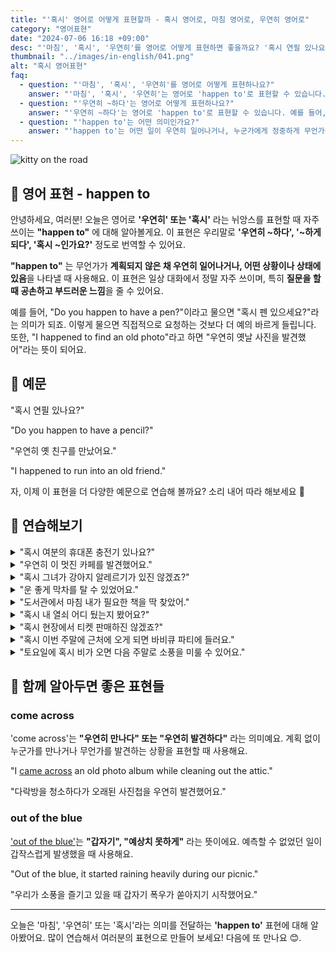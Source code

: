 ```yaml
---
title: "'혹시' 영어로 어떻게 표현할까 - 혹시 영어로, 마침 영어로, 우연히 영어로"
category: "영어표현"
date: "2024-07-06 16:18 +09:00"
desc: "'마침', '혹시', '우연히'를 영어로 어떻게 표현하면 좋을까요? '혹시 연필 있나요?', '우연히 옛 친구를 만났어요.' 등을 영어로 표현하는 법을 배워봅시다. 다양한 예문을 통해서 연습하고 본인의 표현으로 만들어 보세요."
thumbnail: "../images/in-english/041.png"
alt: "혹시 영어표현"
faq:
  - question: "'마침', '혹시', '우연히'를 영어로 어떻게 표현하나요?"
    answer: "'마침', '혹시', '우연히'는 영어로 'happen to'로 표현할 수 있습니다. 예를 들어, '혹시 연필 있나요?'는 'Do you happen to have a pencil?'로 말할 수 있습니다."
  - question: "'우연히 ~하다'는 영어로 어떻게 표현하나요?"
    answer: "'우연히 ~하다'는 영어로 'happen to'로 표현할 수 있습니다. 예를 들어, '우연히 옛 친구를 만났어요.'는 'I happened to run into an old friend.'로 말할 수 있습니다."
  - question: "'happen to'는 어떤 의미인가요?"
    answer: "'happen to'는 어떤 일이 우연히 일어나거나, 누군가에게 정중하게 무언가를 물어볼 때 사용되는 표현입니다. 예를 들어, 'Do you happen to have~?'는 '혹시 ~있나요?'라는 의미입니다."
---
```


![kitty on the road](../images/in-english/041-1.avif)

## 🌟 영어 표현 - happen to

안녕하세요, 여러분! 오늘은 영어로 **'우연히' 또는 '혹시'** 라는 뉘앙스를 표현할 때 자주 쓰이는 **"happen to"** 에 대해 알아볼게요. 이 표현은 우리말로 **'우연히 ~하다', '~하게 되다', '혹시 ~인가요?'** 정도로 번역할 수 있어요.

**"happen to"** 는 무언가가 **계획되지 않은 채 우연히 일어나거나, 어떤 상황이나 상태에 있음**을 나타낼 때 사용해요. 이 표현은 일상 대화에서 정말 자주 쓰이며, 특히 **질문을 할 때 공손하고 부드러운 느낌**을 줄 수 있어요.

예를 들어, "Do you happen to have a pen?"이라고 물으면 "혹시 펜 있으세요?"라는 의미가 되죠. 이렇게 물으면 직접적으로 요청하는 것보다 더 예의 바르게 들립니다. 또한, "I happened to find an old photo"라고 하면 "우연히 옛날 사진을 발견했어"라는 뜻이 되어요.

<script async src="https://pagead2.googlesyndication.com/pagead/js/adsbygoogle.js?client=ca-pub-1465612013356152"
     crossorigin="anonymous"></script>
<!-- engple-horizontal-ad -->

<ins class="adsbygoogle"
     style="display:block"
     data-ad-client="ca-pub-1465612013356152"
     data-ad-slot="2106896038"
     data-ad-format="auto"
     data-full-width-responsive="true"></ins>

<script>
     (adsbygoogle = window.adsbygoogle || []).push({});
</script>

## 📖 예문

"혹시 연필 있나요?"

"Do you happen to have a pencil?"

"우연히 옛 친구를 만났어요."

"I happened to run into an old friend."

자, 이제 이 표현을 더 다양한 예문으로 연습해 볼까요? 소리 내어 따라 해보세요 🌟

## 💬 연습해보기

<details>
<summary>"혹시 여분의 휴대폰 충전기 있나요?"</summary>
<span>"Do you happen to have a spare phone charger?"</span>
</details>

<details>
<summary>"우연히 이 멋진 카페를 발견했어요."</summary>
<span>"I just happened to find this great coffee shop."</span>
</details>

<details>
<summary>"혹시 그녀가 강아지 알레르기가 있진 않겠죠?"</summary>
<span>"She doesn't happen to be allergic to dogs, does she?"</span>
</details>

<details>
<summary>"운 좋게 막차를 탈 수 있었어요."</summary>
<span>"We happened to catch the last train home."</span>
</details>

<details>
<summary>"도서관에서 마침 내가 필요한 책을 딱 찾았어."</summary>
<span>"I happened to find the exact book I needed at the library."</span>
</details>

<details>
<summary>"혹시 내 열쇠 어디 뒀는지 봤어요?"</summary>
<span>"Did you happen to see where I left my keys?"</span>
</details>

<details>
<summary>"혹시 현장에서 티켓 판매하진 않겠죠?"</summary>
<span>"They don't happen to sell tickets at the door, do they?"</span>
</details>

<details>
<summary>"혹시 이번 주말에 근처에 오게 되면 바비큐 파티에 들러요."</summary>
<span>"If you happen to be in the neighborhood this weekend, why don't you stop by for a barbecue?"</span>
</details>

<details>
<summary>"토요일에 혹시 비가 오면 다음 주말로 소풍을 미룰 수 있어요."</summary>
<span>"If it happens to rain on Saturday, we can reschedule the picnic for the following weekend."</span>
</details>

## 🤝 함께 알아두면 좋은 표현들

### come across

'come across'는 **"우연히 만나다" 또는 "우연히 발견하다"** 라는 의미예요. 계획 없이 누군가를 만나거나 무언가를 발견하는 상황을 표현할 때 사용해요.

"I [came across](/blog/친구를-우연히-만났어-영어표현/) an old photo album while cleaning out the attic."

"다락방을 청소하다가 오래된 사진첩을 우연히 발견했어요."

### out of the blue

['out of the blue'](/blog/in-english/045.out-of-the-blue/)는 **"갑자기", "예상치 못하게"** 라는 뜻이에요. 예측할 수 없었던 일이 갑작스럽게 발생했을 때 사용해요.

"Out of the blue, it started raining heavily during our picnic."

"우리가 소풍을 즐기고 있을 때 갑자기 폭우가 쏟아지기 시작했어요."

---

오늘은 '마침', '우연히' 또는 '혹시'라는 의미를 전달하는 **'happen to'** 표현에 대해 알아봤어요. 많이 연습해서 여러분의 표현으로 만들어 보세요! 다음에 또 만나요 😊.
